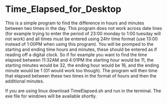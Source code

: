 # Time_Elapsed_for_Desktop
  This is a simple program to find the difference in hours and minutes between two times in the day. This program does not work 
across date lines (for example trying to enter the period of 23:00 monday to 1:00 tuesday will not work) and all times must be 
entered using 24hr time format (use 13:00 instead of 1:00PM when using this program). You will be promped to the starting and
ending time hours and minutes, these should be entered as if reading off a digital clock. So if for example you want to find
the time elapsed between 11:32AM and 4:01PM the starting hour would be 11, the starting minutes would be 32, the ending hour 
would be 16, and the ending minute would be 1 (01 would work too though). The program will then time that elapsed between these
two times in the format of hours and then the additional minutes. 

If you are using linux download TimeElapsed.sh and run in the terminal. The exe file for windows will be available shortly.

